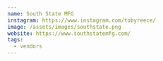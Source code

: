 ```yaml
---
name: South State MFG
instagram: https://www.instagram.com/tobyreece/
image: /assets/images/southstate.png
website: https://www.southstatemfg.com/
tags:
  - vendors
---
```

